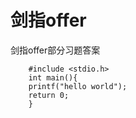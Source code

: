 # 剑指offer
剑指offer部分习题答案
```
    #include <stdio.h>
    int main(){
    printf("hello world");
    return 0;
    }
```
